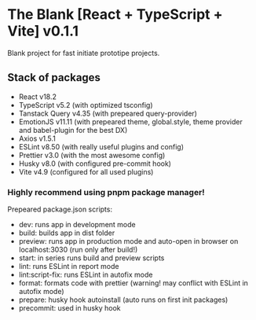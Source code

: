 # The Blank [React + TypeScript + Vite] v0.1.1

Blank project for fast initiate prototipe projects.

## Stack of packages

- React v18.2
- TypeScript v5.2 (with optimized tsconfig)
- Tanstack Query v4.35 (with prepeared query-provider)
- EmotionJS v11.11 (with prepeared theme, global.style, theme provider and babel-plugin for the best DX)
- Axios v1.5.1
- ESLint v8.50 (with really useful plugins and config)
- Prettier v3.0 (with the most awesome config)
- Husky v8.0 (with configured pre-commit hook)
- Vite v4.9 (configured for all used plugins)

### Highly recommend using pnpm package manager!

Prepeared package.json scripts:

- dev: runs app in development mode
- build: builds app in dist folder
- preview: runs app in production mode and auto-open in browser on localhost:3030 (run only after build!)
- start: in series runs build and preview scripts
- lint: runs ESLint in report mode
- lint:script-fix: runs ESLint in autofix mode
- format: formats code with prettier (warning! may conflict with ESLint in autofix mode)
- prepare: husky hook autoinstall (auto runs on first init packages)
- precommit: used in husky hook

